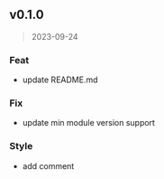 
<a name="v0.1.0"></a>
## v0.1.0

> 2023-09-24

### Feat

* update README.md

### Fix

* update min module version support

### Style

* add comment

